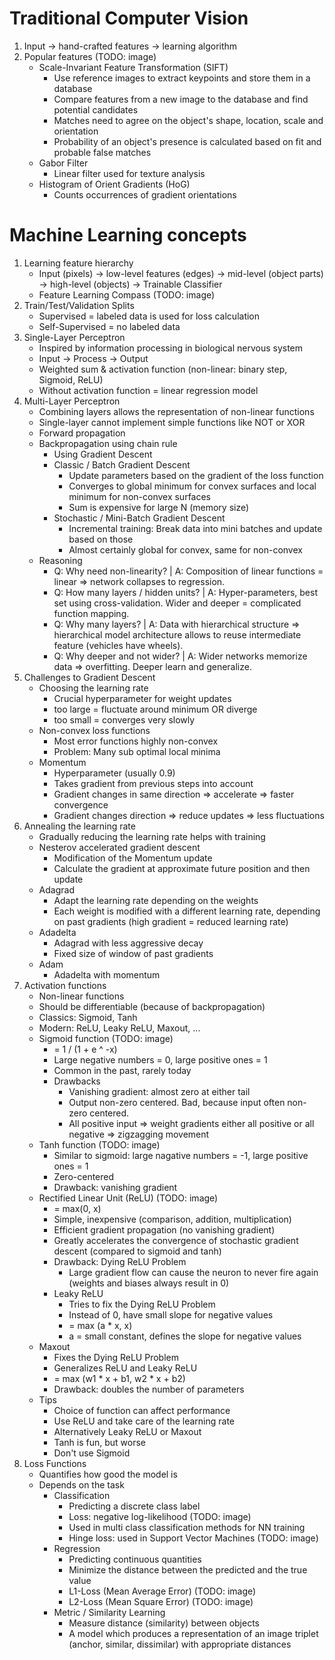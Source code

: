 # Traditional Computer Vision
1. Input -> hand-crafted features -> learning algorithm
1. Popular features (TODO: image)
    - Scale-Invariant Feature Transformation (SIFT)
        * Use reference images to extract keypoints and store them in a database
        * Compare features from a new image to the database and find potential candidates
        * Matches need to agree on the object's shape, location, scale and orientation
        * Probability of an object's presence is calculated based on fit and probable false matches
    - Gabor Filter
        * Linear filter used for texture analysis
    - Histogram of Orient Gradients (HoG)
        * Counts occurrences of gradient orientations

# Machine Learning concepts
1. Learning feature hierarchy
    - Input (pixels) -> low-level features (edges) -> mid-level (object parts) -> high-level (objects) -> Trainable Classifier
    - Feature Learning Compass (TODO: image)
1. Train/Test/Validation Splits
    - Supervised = labeled data is used for loss calculation
    - Self-Supervised = no labeled data
1. Single-Layer Perceptron
    - Inspired by information processing in biological nervous system
    - Input -> Process -> Output
    - Weighted sum & activation function (non-linear: binary step, Sigmoid, ReLU)
    - Without activation function = linear regression model
1. Multi-Layer Perceptron
    - Combining layers allows the representation of non-linear functions
    - Single-layer cannot implement simple functions like NOT or XOR
    - Forward propagation
    - Backpropagation using chain rule
        * Using Gradient Descent
        * Classic / Batch Gradient Descent
            + Update parameters based on the gradient of the loss function
            + Converges to global minimum for convex surfaces and local minimum for non-convex surfaces
            + Sum is expensive for large N (memory size)
        * Stochastic / Mini-Batch Gradient Descent
            + Incremental training: Break data into mini batches and update based on those
            + Almost certainly global for convex, same for non-convex
    - Reasoning
        * Q: Why need non-linearity? | A: Composition of linear functions = linear => network collapses to regression.
        * Q: How many layers / hidden units? | A: Hyper-parameters, best set using cross-validation. Wider and deeper = complicated function mapping.
        * Q: Why many layers? | A: Data with hierarchical structure => hierarchical model architecture allows to reuse intermediate feature (vehicles have wheels).
        * Q: Why deeper and not wider? | A: Wider networks memorize data => overfitting. Deeper learn and generalize.
1. Challenges to Gradient Descent
    - Choosing the learning rate
        * Crucial hyperparameter for weight updates
        * too large = fluctuate around minimum OR diverge
        * too small = converges very slowly
    - Non-convex loss functions
        * Most error functions highly non-convex
        * Problem: Many sub optimal local minima
    - Momentum
        * Hyperparameter (usually 0.9)
        * Takes gradient from previous steps into account
        * Gradient changes in same direction => accelerate => faster convergence
        * Gradient changes direction => reduce updates => less fluctuations
1. Annealing the learning rate
    - Gradually reducing the learning rate helps with training
    - Nesterov accelerated gradient descent
        * Modification of the Momentum update
        * Calculate the gradient at approximate future position and then update
    - Adagrad
        * Adapt the learning rate depending on the weights
        * Each weight is modified with a different learning rate, depending on past gradients (high gradient = reduced learning rate)
    - Adadelta
        * Adagrad with less aggressive decay
        * Fixed size of window of past gradients
    - Adam
        * Adadelta with momentum
1. Activation functions
    - Non-linear functions
    - Should be differentiable (because of backpropagation)
    - Classics: Sigmoid, Tanh
    - Modern: ReLU, Leaky ReLU, Maxout, ...
    - Sigmoid function (TODO: image)
        * = 1 / (1 + e ^ -x)
        * Large negative numbers = 0, large positive ones = 1
        * Common in the past, rarely today
        * Drawbacks
            + Vanishing gradient: almost zero at either tail
            + Output non-zero centered. Bad, because input often non-zero centered.
            + All positive input => weight gradients either all positive or all negative => zigzagging movement
    - Tanh function (TODO: image)
        * Similar to sigmoid: large nagative numbers = -1, large positive ones = 1
        * Zero-centered
        * Drawback: vanishing gradient
    - Rectified Linear Unit (ReLU) (TODO: image)
        * = max(0, x)
        * Simple, inexpensive (comparison, addition, multiplication)
        * Efficient gradient propagation (no vanishing gradient)
        * Greatly accelerates the convergence of stochastic gradient descent (compared to sigmoid and tanh)
        * Drawback: Dying ReLU Problem
            + Large gradient flow can cause the neuron to never fire again (weights and biases always result in 0)
        * Leaky ReLU
            + Tries to fix the Dying ReLU Problem
            + Instead of 0, have small slope for negative values
            + = max (a * x, x)
            + a = small constant, defines the slope for negative values
    - Maxout
        * Fixes the Dying ReLU Problem
        * Generalizes ReLU and Leaky ReLU
        * = max (w1 * x + b1, w2 * x + b2)
        * Drawback: doubles the number of parameters
    - Tips
        * Choice of function can affect performance
        * Use ReLU and take care of the learning rate
        * Alternatively Leaky ReLU or Maxout
        * Tanh is fun, but worse
        * Don't use Sigmoid
1. Loss Functions
    - Quantifies how good the model is
    - Depends on the task
        * Classification
            + Predicting a discrete class label
            + Loss: negative log-likelihood (TODO: image)
            + Used in multi class classification methods for NN training
            + Hinge loss: used in Support Vector Machines (TODO: image)
        * Regression
            + Predicting continuous quantities
            + Minimize the distance between the predicted and the true value
            + L1-Loss (Mean Average Error) (TODO: image)
            + L2-Loss (Mean Square Error) (TODO: image)
        * Metric / Similarity Learning
            + Measure distance (similarity) between objects
            + A model which produces a representation of an image triplet (anchor, similar, dissimilar) with appropriate distances
